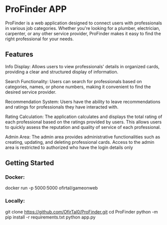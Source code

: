 # ProFinder APP
ProFinder is a web application designed to connect users with professionals in various job categories. 
Whether you're looking for a plumber, electrician, carpenter, or any other service provider, 
ProFinder makes it easy to find the right professional for your needs.

## Features
Info Display:  Allows users to view professionals' details in organized cards, providing a clear and structured display of information. 

Search Functionality: Users can search for professionals based on categories, names, or phone numbers, making it convenient to find the desired service provider.

Recommendation System: Users have the ability to leave recommendations and ratings for professionals they have interacted with.

Rating Calculation: The application calculates and displays the total rating of each professional based on the ratings provided by users. 
This allows users to quickly assess the reputation and quality of service of each professional.

Admin Area: The admin area provides administrative functionalities such as creating, updating, and deleting professional cards.
Access to the admin area is restricted to authorized who have the login details only

## Getting Started

### Docker:

docker run -p 5000:5000 ofirtal/gameonweb

### Locally: 
git clone https://github.com/OfirTal0/ProFinder.git
cd ProFinder
python -m pip install -r requirements.txt
python app.py
